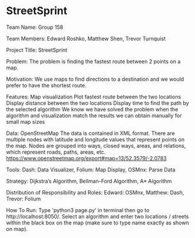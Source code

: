 # StreetSprint

Team Name: Group 158

Team Members: Edward Roshko, Matthew Shen, Trevor Turnquist

Project Title: StreetSprint

Problem: 
The problem is finding the fastest route between 2 points on a map.

Motivation: 
We use maps to find directions to a destination and we would prefer to have the shortest route.

Features: 
Map visualization
Plot fastest route between the two locations
Display distance between the two locations
Display time to find the path by the selected algorithm
We know we have solved the problem when the algorithm and visualization match the results we can obtain manually for small map sizes

Data: 
OpenStreetMap
The data is contained in XML format. There are multiple nodes with latitude and longitude values that represent points on the map. Nodes are grouped into ways, closed ways, areas, and relations, which represent roads, paths, areas, etc.
https://www.openstreetmap.org/export#map=13/52.3579/-2.0783

Tools:
Dash: Data Visualizer,
Folium: Map Display,
OSMnx: Parse Data

Strategy:
Dijkstra’s Algorithm,
Bellman-Ford Algorithm,
A* Algorithm

Distribution of Responsibility and Roles:
Edward: OSMnx,
Matthew: Dash,
Trevor: Folium

How To Run:
Type 'python3 page.py' in terminal then go to http://localhost:8050/. Select an algorithm and enter two locations / streets within
the black box on the map (make sure to type name exactly as shown on map).